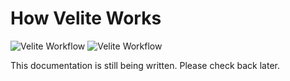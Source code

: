 # How Velite Works

![Velite Workflow](/assets/flow-dark.svg#dark 'Velite Workflow')
![Velite Workflow](/assets/flow.svg#light 'Velite Workflow')

This documentation is still being written. Please check back later.
